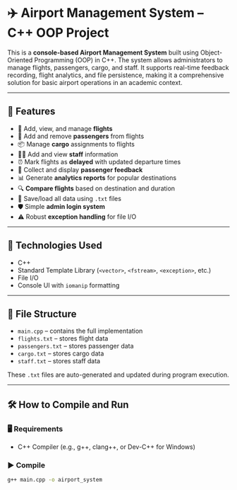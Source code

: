 # ✈️ Airport Management System – C++ OOP Project

This is a **console-based Airport Management System** built using Object-Oriented Programming (OOP) in C++. The system allows administrators to manage flights, passengers, cargo, and staff. It supports real-time feedback recording, flight analytics, and file persistence, making it a comprehensive solution for basic airport operations in an academic context.

---

## 🚀 Features

- 🛫 Add, view, and manage **flights**
- 👤 Add and remove **passengers** from flights
- 📦 Manage **cargo** assignments to flights
- 🧑‍💼 Add and view **staff** information
- ⏰ Mark flights as **delayed** with updated departure times
- 💬 Collect and display **passenger feedback**
- 📊 Generate **analytics reports** for popular destinations
- 🔍 **Compare flights** based on destination and duration
- 💾 Save/load all data using `.txt` files
- 🛡️ Simple **admin login system**
- ⚠️ Robust **exception handling** for file I/O

---

## 🔧 Technologies Used

- C++  
- Standard Template Library (`<vector>`, `<fstream>`, `<exception>`, etc.)
- File I/O
- Console UI with `iomanip` formatting

---

## 📁 File Structure

- `main.cpp` – contains the full implementation
- `flights.txt` – stores flight data
- `passengers.txt` – stores passenger data
- `cargo.txt` – stores cargo data
- `staff.txt` – stores staff data

These `.txt` files are auto-generated and updated during program execution.

---

## 🛠️ How to Compile and Run

### 🖥️ Requirements
- C++ Compiler (e.g., g++, clang++, or Dev-C++ for Windows)

### ▶️ Compile
```bash
g++ main.cpp -o airport_system
